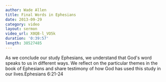 ```yaml
--- 
author: Wade Allen 
title: Final Words in Ephesians 
date: 2013-09-29
category: video
layout: sermon
video_url: X0QB-l_VO5k
duration: '0:39:57'
length: 38527485 
---
```


As we conclude our study Ephesians, we understand that God's word speaks to us in different ways. We reflect on the particular themes in the book of Ephesians and share testimony of how God has used this study in our lives.Ephesians 6:21-24
